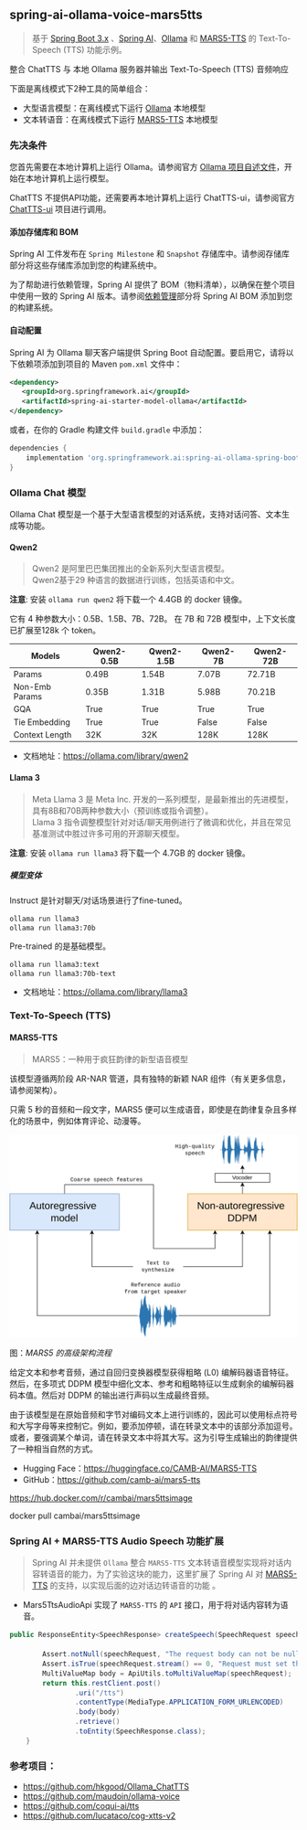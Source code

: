 ## spring-ai-ollama-voice-mars5tts

> 基于 [Spring Boot 3.x](https://docs.spring.io/spring-boot/index.html) 、[Spring AI](https://docs.spring.io/spring-ai/reference/index.html)、[Ollama](https://ollama.com/) 和 [MARS5-TTS](https://github.com/camb-ai/mars5-tts) 的 Text-To-Speech (TTS) 功能示例。

整合 ChatTTS 与 本地 Ollama 服务器并输出 Text-To-Speech (TTS) 音频响应

下面是离线模式下2种工具的简单组合：

- 大型语言模型：在离线模式下运行 [Ollama](https://ollama.com/) 本地模型
- 文本转语音：在离线模式下运行 [MARS5-TTS](https://github.com/camb-ai/mars5-tts) 本地模型

### 先决条件

您首先需要在本地计算机上运行 Ollama。请参阅官方 [Ollama 项目自述文件](https://github.com/ollama/ollama "Ollama 项目自述文件")，开始在本地计算机上运行模型。

ChatTTS 不提供API功能，还需要再本地计算机上运行 ChatTTS-ui，请参阅官方 [ChatTTS-ui](https://github.com/jianchang512/ChatTTS-ui) 项目进行调用。

#### 添加存储库和 BOM

Spring AI 工件发布在 `Spring Milestone` 和 `Snapshot` 存储库中。请参阅存储库部分将这些存储库添加到您的构建系统中。

为了帮助进行依赖管理，Spring AI 提供了 BOM（物料清单），以确保在整个项目中使用一致的 Spring AI 版本。请参阅[依赖管理](https://docs.spring.io/spring-ai/reference/getting-started.html#dependency-management "依赖管理")部分将 Spring AI BOM 添加到您的构建系统。

#### 自动配置

Spring AI 为 Ollama 聊天客户端提供 Spring Boot 自动配置。要启用它，请将以下依赖项添加到项目的 Maven `pom.xml` 文件中：

```xml
<dependency>
   <groupId>org.springframework.ai</groupId>
   <artifactId>spring-ai-starter-model-ollama</artifactId>
</dependency>
```

或者，在你的 Gradle 构建文件 `build.gradle` 中添加：

```groovy
dependencies {
    implementation 'org.springframework.ai:spring-ai-ollama-spring-boot-starter'
}
```

### Ollama Chat 模型

Ollama Chat 模型是一个基于大型语言模型的对话系统，支持对话问答、文本生成等功能。

#### Qwen2

> Qwen2 是阿里巴巴集团推出的全新系列大型语言模型。<br/>
Qwen2基于29 种语言的数据进行训练，包括英语和中文。

**注意**: 安装 `ollama run qwen2` 将下载一个 4.4GB 的 docker 镜像。

它有 4 种参数大小：0.5B、1.5B、7B、72B。
在 7B 和 72B 模型中，上下文长度已扩展至128k 个 token。

| Models       | Qwen2-0.5B | Qwen2-1.5B | Qwen2-7B | Qwen2-72B |
|--------------|------------|------------|----------|-----------|
| Params       | 0.49B      | 1.54B      | 7.07B    | 72.71B    |
| Non-Emb Params | 0.35B    | 1.31B      | 5.98B    | 70.21B    |
| GQA          | True       | True       | True     | True      |
| Tie Embedding | True      | True       | False    | False     |
| Context Length | 32K      | 32K        | 128K     | 128K      |

- 文档地址：https://ollama.com/library/qwen2

#### Llama 3

> Meta Llama 3 是 Meta Inc. 开发的一系列模型，是最新推出的先进模型，具有8B和70B两种参数大小（预训练或指令调整）。<br/>
Llama 3 指令调整模型针对对话/聊天用例进行了微调和优化，并且在常见基准测试中胜过许多可用的开源聊天模型。

**注意**: 安装 `ollama run llama3` 将下载一个 4.7GB 的 docker 镜像。

##### 模型变体

Instruct 是针对聊天/对话场景进行了fine-tuned。

```shell
ollama run llama3
ollama run llama3:70b
```

Pre-trained 的是基础模型。

```shell
ollama run llama3:text
ollama run llama3:70b-text
```

- 文档地址：https://ollama.com/library/llama3

### Text-To-Speech (TTS)

#### MARS5-TTS

> MARS5：一种用于疯狂韵律的新型语音模型

该模型遵循两阶段 AR-NAR 管道，具有独特的新颖 NAR 组件（有关更多信息，请参阅架构）。

只需 5 秒的音频和一段文字，MARS5 便可以生成语音，即使是在韵律复杂且多样化的场景中，例如体育评论、动漫等。

![](./MARS5_Architecture.png)

图：*MARS5 的高级架构流程*

给定文本和参考音频，通过自回归变换器模型获得粗略 (L0) 编解码器语音特征。然后，在多项式 DDPM 模型中细化文本、参考和粗略特征以生成剩余的编解码器码本值。然后对 DDPM 的输出进行声码以生成最终音频。

由于该模型是在原始音频和字节对编码文本上进行训练的，因此可以使用标点符号和大写字母等来控制它。例如，要添加停顿，请在转录文本中的该部分添加逗号。或者，要强调某个单词，请在转录文本中将其大写。这为引导生成输出的韵律提供了一种相当自然的方式。


- Hugging Face：https://huggingface.co/CAMB-AI/MARS5-TTS
- GitHub：https://github.com/camb-ai/mars5-tts

https://hub.docker.com/r/cambai/mars5ttsimage

docker pull cambai/mars5ttsimage


### Spring AI + MARS5-TTS Audio Speech 功能扩展

> Spring AI 并未提供 `Ollama` 整合 `MARS5-TTS` 文本转语音模型实现将对话内容转语音的能力，为了实验这块的能力，这里扩展了 Spring AI 对 [MARS5-TTS](https://github.com/camb-ai/mars5-tts) 的支持，以实现后面的边对话边转语音的功能 。

- Mars5TtsAudioApi 实现了 `MARS5-TTS` 的 `API` 接口，用于将对话内容转为语音。

```java
public ResponseEntity<SpeechResponse> createSpeech(SpeechRequest speechRequest) {

        Assert.notNull(speechRequest, "The request body can not be null.");
        Assert.isTrue(speechRequest.stream() == 0, "Request must set the steam property to 0.");
        MultiValueMap body = ApiUtils.toMultiValueMap(speechRequest);
        return this.restClient.post()
                .uri("/tts")
                .contentType(MediaType.APPLICATION_FORM_URLENCODED)
                .body(body)
                .retrieve()
                .toEntity(SpeechResponse.class);
    }
```



### 参考项目：

- https://github.com/hkgood/Ollama_ChatTTS 
- https://github.com/maudoin/ollama-voice
- https://github.com/coqui-ai/tts
- https://github.com/lucataco/cog-xtts-v2
